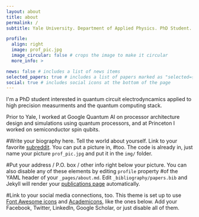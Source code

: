 ```yaml
---
layout: about
title: about
permalink: /
subtitle: Yale University. Department of Applied Physics. PhD Student.

profile:
  align: right
  image: prof_pic.jpg
  image_circular: false # crops the image to make it circular
  more_info: >

news: false # includes a list of news items
selected_papers: true # includes a list of papers marked as "selected={true}"
social: true # includes social icons at the bottom of the page
---
```


I'm a PhD student interested in quantum circuit electrodyncamics applied to high precision measurments and the quantum computing stack. 

Prior to Yale, I worked at Google Quantum AI on processor architecture design and simulations using quantum processors, and at Princeton I worked on semiconductor spin qubits.   

#Write your biography here. Tell the world about yourself. Link to your favorite [subreddit](http://reddit.com). You can put a picture in, #too. The code is already in, just name your picture `prof_pic.jpg` and put it in the `img/` folder.

#Put your address / P.O. box / other info right below your picture. You can also disable any of these elements by editing `profile` property #of the YAML header of your `_pages/about.md`. Edit `_bibliography/papers.bib` and Jekyll will render your [publications page](/al-#folio/publications/) automatically.

#Link to your social media connections, too. This theme is set up to use [Font Awesome icons](https://fontawesome.com/) and [Academicons](https://jpswalsh.github.io/academicons/), like the ones below. Add your Facebook, Twitter, LinkedIn, Google Scholar, or just disable all of them.
